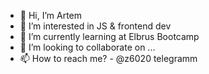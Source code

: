 - 👋 Hi, I’m Artem
- 👀 I’m interested in JS & frontend dev
- 🌱 I’m currently learning at Elbrus Bootcamp
- 💞️ I’m looking to collaborate on ...
- 📫 How to reach me? - @z6020 telegramm

<!---
kashuta/kashuta is a ✨ special ✨ repository because its `README.md` (this file) appears on your GitHub profile.
You can click the Preview link to take a look at your changes.
--->
